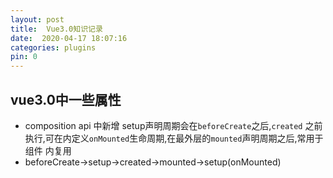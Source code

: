```yaml
---
layout: post
title:  Vue3.0知识记录
date:  2020-04-17 18:07:16
categories: plugins
pin: 0
---
```

## vue3.0中一些属性
- composition api 中新增 setup声明周期会在`beforeCreate`之后,`created` 之前执行,可在内定义`onMounted`生命周期,在最外层的`mounted`声明周期之后,常用于组件
内复用
- beforeCreate->setup->created->mounted->setup(onMounted)
